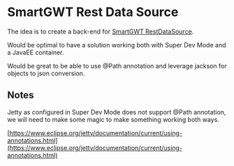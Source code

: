 # SmartGWT Rest Data Source

The idea is to create a back-end for [SmartGWT RestDataSource](http://www.smartclient.com/smartgwt/javadoc/com/smartgwt/client/data/RestDataSource.html).

Would be optimal to have a solution working both with Super Dev Mode and a JavaEE container.

Would be great to be able to use @Path annotation and leverage jackson for objects to json conversion. 

## Notes

Jetty as configured in Super Dev Mode does not support @Path annotation, we will need to make some magic to make something working both ways.

[https://www.eclipse.org/jetty/documentation/current/using-annotations.html](https://www.eclipse.org/jetty/documentation/current/using-annotations.html)